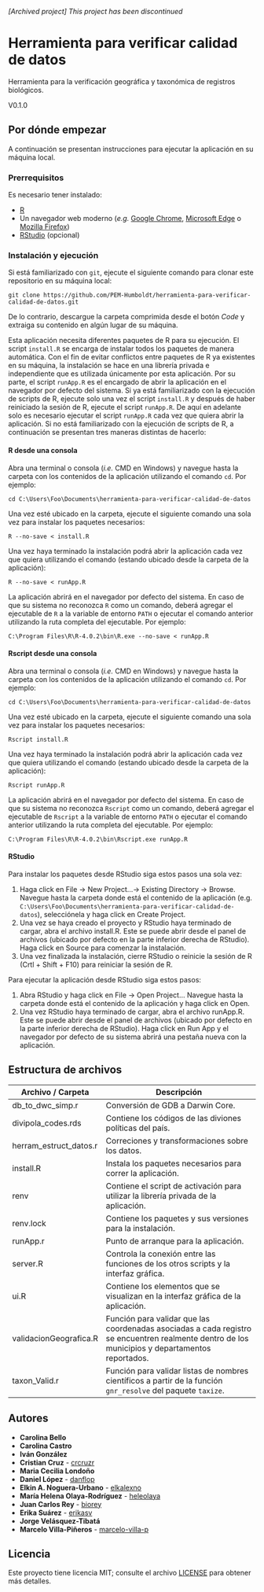 _[Archived project] This project has been discontinued_
# Herramienta para verificar calidad de datos
Herramienta para la verificación geográfica y taxonómica de registros biológicos.

V0.1.0


## Por dónde empezar

A continuación se presentan instrucciones para ejecutar la aplicación en su máquina local.

### Prerrequisitos

Es necesario tener instalado:

* [R](https://www.r-project.org/)
* Un navegador web moderno (*e.g.* [Google Chrome](https://www.google.com/chrome/), [Microsoft Edge](https://www.microsoft.com/en-us/edge) o [Mozilla Firefox](https://www.mozilla.org/en-US/firefox/new/))
* [RStudio](https://rstudio.com/products/rstudio/download/) (opcional)

### Instalación y ejecución

Si está familiarizado con `git`, ejecute el siguiente comando para clonar este repositorio en su máquina local:

```
git clone https://github.com/PEM-Humboldt/herramienta-para-verificar-calidad-de-datos.git
```

De lo contrario, descargue la carpeta comprimida desde el botón *Code* y extraiga su contenido en algún lugar de su máquina.

Esta aplicación necesita diferentes paquetes de R para su ejecución. El script `install.R` se encarga de instalar todos los paquetes de manera automática. Con el fin de evitar conflictos entre paquetes de R ya existentes en su máquina, la instalación se hace en una librería privada e independiente que es utilizada únicamente por esta aplicación. Por su parte, el script `runApp.R` es el encargado de abrir la aplicación en el navegador por defecto del sistema. Si ya está familiarizado con la ejecución de scripts de R, ejecute solo una vez el script `install.R` y después de haber reiniciado la sesión de R, ejecute el script `runApp.R`. De aquí en adelante solo es necesario ejecutar el script `runApp.R` cada vez que quiera abrir la aplicación. Si no está familiarizado con la ejecución de scripts de R, a continuación se presentan tres maneras distintas de hacerlo:

#### **R desde una consola**
Abra una terminal o consola (*i.e.* CMD en Windows) y navegue hasta la carpeta con los contenidos de la aplicación utilizando el comando `cd`. Por ejemplo:

```
cd C:\Users\Foo\Documents\herramienta-para-verificar-calidad-de-datos
```

Una vez esté ubicado en la carpeta, ejecute el siguiente comando una sola vez para instalar los paquetes necesarios:

```
R --no-save < install.R
```

Una vez haya terminado la instalación podrá abrir la aplicación cada vez que quiera utilizando el comando (estando ubicado desde la carpeta de la aplicación):

```
R --no-save < runApp.R
```

La aplicación abrirá en el navegador por defecto del sistema. En caso de que su sistema no reconozca `R` como un comando, deberá agregar el ejecutable de `R` a la variable de entorno `PATH` o ejecutar el comando anterior utilizando la ruta completa del ejecutable. Por ejemplo:

```
C:\Program Files\R\R-4.0.2\bin\R.exe --no-save < runApp.R
```

#### **Rscript desde una consola**
Abra una terminal o consola (*i.e.* CMD en Windows) y navegue hasta la carpeta con los contenidos de la aplicación utilizando el comando `cd`. Por ejemplo:

```
cd C:\Users\Foo\Documents\herramienta-para-verificar-calidad-de-datos
```

Una vez esté ubicado en la carpeta, ejecute el siguiente comando una sola vez para instalar los paquetes necesarios:

```
Rscript install.R
```

Una vez haya terminado la instalación podrá abrir la aplicación cada vez que quiera utilizando el comando (estando ubicado desde la carpeta de la aplicación):

```
Rscript runApp.R
```

La aplicación abrirá en el navegador por defecto del sistema. En caso de que su sistema no reconozca `Rscript` como un comando, deberá agregar el ejecutable de `Rscript` a la variable de entorno `PATH` o ejecutar el comando anterior utilizando la ruta completa del ejecutable. Por ejemplo:

```
C:\Program Files\R\R-4.0.2\bin\Rscript.exe runApp.R
```

#### **RStudio**
Para instalar los paquetes desde RStudio siga estos pasos una sola vez:

1. Haga click en File -> New Project...-> Existing Directory -> Browse. Navegue hasta la carpeta donde está el contenido de la aplicación (e.g. `C:\Users\Foo\Documents\herramienta-para-verificar-calidad-de-datos`), selecciónela y haga click en Create Project.
2. Una vez se haya creado el proyecto y RStudio haya terminado de cargar, abra el archivo install.R. Este se puede abrir desde el panel de archivos (ubicado por defecto en la parte inferior derecha de RStudio). Haga click en Source para comenzar la instalación.
3. Una vez finalizada la instalación, cierre RStudio o reinicie la sesión de R (Crtl + Shift + F10) para reiniciar la sesión de R.

Para ejecutar la aplicación desde RStudio siga estos pasos:

1. Abra RStudio y haga click en File -> Open Project... Navegue hasta la carpeta donde está el contenido de la aplicación y haga click en Open.
2. Una vez RStudio haya terminado de cargar, abra el archivo runApp.R. Este se puede abrir desde el panel de archivos (ubicado por defecto en la parte inferior derecha de RStudio). Haga click en Run App y el navegador por defecto de su sistema abrirá una pestaña nueva con la aplicación.


## Estructura de archivos

| Archivo / Carpeta      | Descripción                                                                                                                                     |
|------------------------|-------------------------------------------------------------------------------------------------------------------------------------------------|
| db_to_dwc_simp.r       | Conversión de GDB a Darwin Core.                                                                                                                |
| divipola_codes.rds     | Contiene los códigos de las diviones políticas del país.                                                                                        |
| herram_estruct_datos.r | Correciones y transformaciones sobre los datos.                                                                                                 |
| install.R              | Instala los paquetes necesarios para correr la aplicación.                                                                                      |
| renv                   | Contiene el script de activación para utilizar la librería privada de la aplicación.                                                            |
| renv.lock              | Contiene los paquetes y sus versiones para la instalación.                                                                                      |
| runApp.r               | Punto de arranque para la aplicación.                                                                                                           |
| server.R               | Controla la conexión entre las funciones de los otros scripts y la interfaz gráfica.                                                            |
| ui.R                   | Contiene los elementos que se visualizan en la interfaz gráfica de la aplicación.                                                               |
| validacionGeografica.R | Función para validar que las coordenadas asociadas a cada registro se encuentren realmente dentro de los municipios y departamentos reportados. |
| taxon_Valid.r          | Función para validar listas de nombres científicos a partir de la función `gnr_resolve` del paquete `taxize`.                                   |


## Autores

* **Carolina Bello**
* **Carolina Castro**
* **Iván González**
* **Cristian Cruz** - [crcruzr](https://github.com/crcruzr)
* **Maria Cecilia Londoño**
* **Daniel López** - [danflop](https://github.com/danflop)
* **Elkin A. Noguera-Urbano** - [elkalexno](https://github.com/elkalexno)
* **María Helena Olaya-Rodríguez** - [heleolaya](https://github.com/heleolaya)
* **Juan Carlos Rey** - [biorey](https://github.com/biorey)
* **Erika Suárez** - [erikasv](https://github.com/erikasv)
* **Jorge Velásquez-Tibatá**
* **Marcelo Villa-Piñeros** - [marcelo-villa-p](https://github.com/marcelo-villa-p)


## Licencia

Este proyecto tiene licencia MIT; consulte el archivo [LICENSE](LICENSE) para obtener más detalles.
